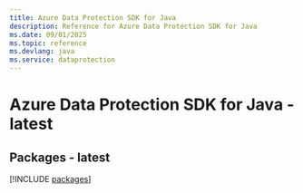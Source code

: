 ```yaml
---
title: Azure Data Protection SDK for Java
description: Reference for Azure Data Protection SDK for Java
ms.date: 09/01/2025
ms.topic: reference
ms.devlang: java
ms.service: dataprotection
---
```

# Azure Data Protection SDK for Java - latest
## Packages - latest
[!INCLUDE [packages](data-protection-index.md)]